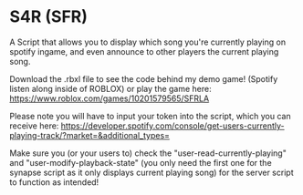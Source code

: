 # S4R (SFR)
A Script that allows you to display which song you're currently playing on spotify ingame, and even announce to other players the current playing song.

Download the .rbxl file to see the code behind my demo game! (Spotify listen along inside of ROBLOX)
or play the game here: https://www.roblox.com/games/10201579565/SFRLA

Please note you will have to input your token into the script, which you can receive here: https://developer.spotify.com/console/get-users-currently-playing-track/?market=&additional_types=

Make sure you (or your users to) check the "user-read-currently-playing" and "user-modify-playback-state" (you only need the first one for the synapse script as it only displays current playing song) for the server script to function as intended!
